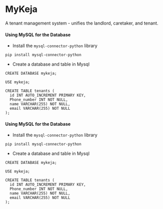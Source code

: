# MyKeja
A tenant management system - unifies the landlord, caretaker, and tenant.

#### Using MySQL for the Database
* Install the `mysql-connector-python` library
```
pip install mysql-connector-python
```
* Create a database and table in Mysql
```
CREATE DATABASE mykeja;

USE mykeja;

CREATE TABLE tenants (
  id INT AUTO_INCREMENT PRIMARY KEY,
  Phone_number INT NOT NULL,
  name VARCHAR(255) NOT NULL,
  email VARCHAR(255) NOT NULL
);
```


#### Using MySQL for the Database
* Install the `mysql-connector-python` library
```
pip install mysql-connector-python
```
* Create a database and table in Mysql
```
CREATE DATABASE mykeja;

USE mykeja;

CREATE TABLE tenants (
  id INT AUTO_INCREMENT PRIMARY KEY,
  Phone_number INT NOT NULL,
  name VARCHAR(255) NOT NULL,
  email VARCHAR(255) NOT NULL
);
```



<h1> 